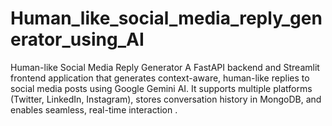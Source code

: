 # Human_like_social_media_reply_generator_using_AI
Human-like Social Media Reply Generator  A FastAPI backend and Streamlit frontend application that generates context-aware, human-like replies to social media posts using Google Gemini AI. It supports multiple platforms (Twitter, LinkedIn, Instagram), stores conversation history in MongoDB, and enables seamless, real-time interaction .
